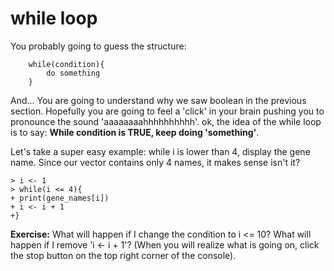 # while loop


You probably going to guess the structure:

		while(condition){
			do something
		}

And... You are going to understand why we saw boolean in the previous section. Hopefully you are going to feel a 'click' in your brain pushing you to pronounce the sound 'aaaaaaaahhhhhhhhhh'. ok, the idea of the while loop is to say: **While condition is TRUE, keep doing 'something'**. 

Let's take a super easy example: while i is lower than 4, display the gene name. Since our vector contains only 4 names, it makes sense isn't it?


```
> i <- 1
> while(i <= 4){
+ print(gene_names[i])
+ i <- i + 1
+}
```

**Exercise:** What will happen if I change the condition to i <= 10? What will happen if I remove 'i <- i + 1'? (When you will realize what is going on, click the stop button on the top right corner of the console).
